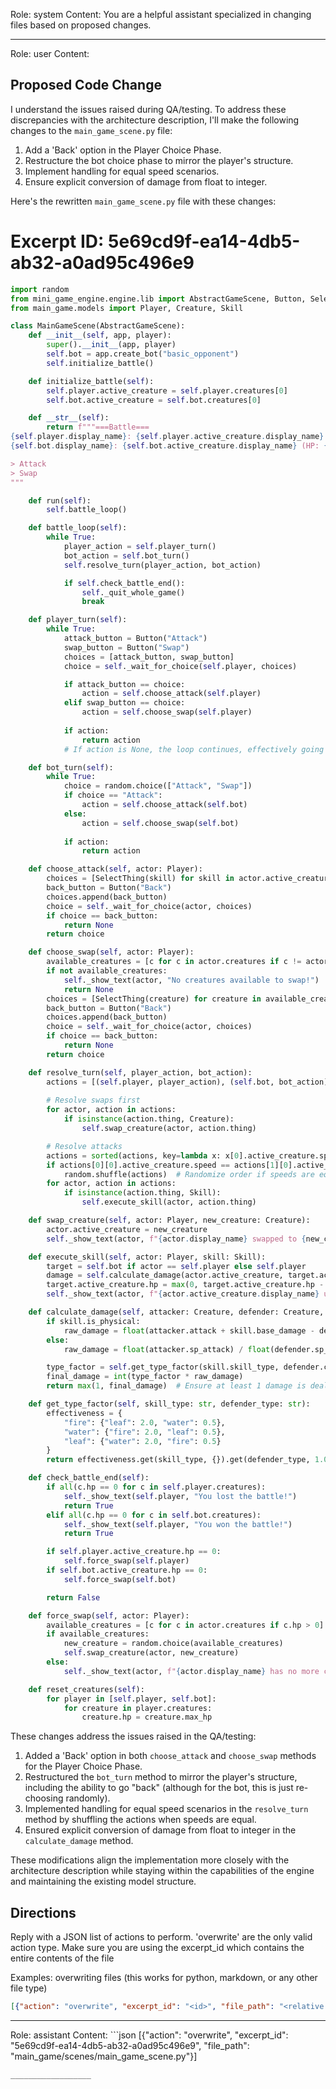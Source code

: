 Role: system
Content: You are a helpful assistant specialized in changing files based on proposed changes.
__________________
Role: user
Content: 
## Proposed Code Change
I understand the issues raised during QA/testing. To address these discrepancies with the architecture description, I'll make the following changes to the `main_game_scene.py` file:

1. Add a 'Back' option in the Player Choice Phase.
2. Restructure the bot choice phase to mirror the player's structure.
3. Implement handling for equal speed scenarios.
4. Ensure explicit conversion of damage from float to integer.

Here's the rewritten `main_game_scene.py` file with these changes:

# Excerpt ID: 5e69cd9f-ea14-4db5-ab32-a0ad95c496e9
```python main_game/scenes/main_game_scene.py
import random
from mini_game_engine.engine.lib import AbstractGameScene, Button, SelectThing
from main_game.models import Player, Creature, Skill

class MainGameScene(AbstractGameScene):
    def __init__(self, app, player):
        super().__init__(app, player)
        self.bot = app.create_bot("basic_opponent")
        self.initialize_battle()

    def initialize_battle(self):
        self.player.active_creature = self.player.creatures[0]
        self.bot.active_creature = self.bot.creatures[0]

    def __str__(self):
        return f"""===Battle===
{self.player.display_name}: {self.player.active_creature.display_name} (HP: {self.player.active_creature.hp}/{self.player.active_creature.max_hp})
{self.bot.display_name}: {self.bot.active_creature.display_name} (HP: {self.bot.active_creature.hp}/{self.bot.active_creature.max_hp})

> Attack
> Swap
"""

    def run(self):
        self.battle_loop()

    def battle_loop(self):
        while True:
            player_action = self.player_turn()
            bot_action = self.bot_turn()
            self.resolve_turn(player_action, bot_action)

            if self.check_battle_end():
                self._quit_whole_game()
                break

    def player_turn(self):
        while True:
            attack_button = Button("Attack")
            swap_button = Button("Swap")
            choices = [attack_button, swap_button]
            choice = self._wait_for_choice(self.player, choices)

            if attack_button == choice:
                action = self.choose_attack(self.player)
            elif swap_button == choice:
                action = self.choose_swap(self.player)
            
            if action:
                return action
            # If action is None, the loop continues, effectively going "Back"

    def bot_turn(self):
        while True:
            choice = random.choice(["Attack", "Swap"])
            if choice == "Attack":
                action = self.choose_attack(self.bot)
            else:
                action = self.choose_swap(self.bot)
            
            if action:
                return action

    def choose_attack(self, actor: Player):
        choices = [SelectThing(skill) for skill in actor.active_creature.skills]
        back_button = Button("Back")
        choices.append(back_button)
        choice = self._wait_for_choice(actor, choices)
        if choice == back_button:
            return None
        return choice

    def choose_swap(self, actor: Player):
        available_creatures = [c for c in actor.creatures if c != actor.active_creature and c.hp > 0]
        if not available_creatures:
            self._show_text(actor, "No creatures available to swap!")
            return None
        choices = [SelectThing(creature) for creature in available_creatures]
        back_button = Button("Back")
        choices.append(back_button)
        choice = self._wait_for_choice(actor, choices)
        if choice == back_button:
            return None
        return choice

    def resolve_turn(self, player_action, bot_action):
        actions = [(self.player, player_action), (self.bot, bot_action)]
        
        # Resolve swaps first
        for actor, action in actions:
            if isinstance(action.thing, Creature):
                self.swap_creature(actor, action.thing)

        # Resolve attacks
        actions = sorted(actions, key=lambda x: x[0].active_creature.speed, reverse=True)
        if actions[0][0].active_creature.speed == actions[1][0].active_creature.speed:
            random.shuffle(actions)  # Randomize order if speeds are equal
        for actor, action in actions:
            if isinstance(action.thing, Skill):
                self.execute_skill(actor, action.thing)

    def swap_creature(self, actor: Player, new_creature: Creature):
        actor.active_creature = new_creature
        self._show_text(actor, f"{actor.display_name} swapped to {new_creature.display_name}!")

    def execute_skill(self, actor: Player, skill: Skill):
        target = self.bot if actor == self.player else self.player
        damage = self.calculate_damage(actor.active_creature, target.active_creature, skill)
        target.active_creature.hp = max(0, target.active_creature.hp - damage)
        self._show_text(actor, f"{actor.active_creature.display_name} used {skill.display_name} and dealt {damage} damage!")

    def calculate_damage(self, attacker: Creature, defender: Creature, skill: Skill):
        if skill.is_physical:
            raw_damage = float(attacker.attack + skill.base_damage - defender.defense)
        else:
            raw_damage = float(attacker.sp_attack) / float(defender.sp_defense) * float(skill.base_damage)

        type_factor = self.get_type_factor(skill.skill_type, defender.creature_type)
        final_damage = int(type_factor * raw_damage)
        return max(1, final_damage)  # Ensure at least 1 damage is dealt

    def get_type_factor(self, skill_type: str, defender_type: str):
        effectiveness = {
            "fire": {"leaf": 2.0, "water": 0.5},
            "water": {"fire": 2.0, "leaf": 0.5},
            "leaf": {"water": 2.0, "fire": 0.5}
        }
        return effectiveness.get(skill_type, {}).get(defender_type, 1.0)

    def check_battle_end(self):
        if all(c.hp == 0 for c in self.player.creatures):
            self._show_text(self.player, "You lost the battle!")
            return True
        elif all(c.hp == 0 for c in self.bot.creatures):
            self._show_text(self.player, "You won the battle!")
            return True

        if self.player.active_creature.hp == 0:
            self.force_swap(self.player)
        if self.bot.active_creature.hp == 0:
            self.force_swap(self.bot)

        return False

    def force_swap(self, actor: Player):
        available_creatures = [c for c in actor.creatures if c.hp > 0]
        if available_creatures:
            new_creature = random.choice(available_creatures)
            self.swap_creature(actor, new_creature)
        else:
            self._show_text(actor, f"{actor.display_name} has no more creatures able to battle!")

    def reset_creatures(self):
        for player in [self.player, self.bot]:
            for creature in player.creatures:
                creature.hp = creature.max_hp
```

These changes address the issues raised in the QA/testing:

1. Added a 'Back' option in both `choose_attack` and `choose_swap` methods for the Player Choice Phase.
2. Restructured the `bot_turn` method to mirror the player's structure, including the ability to go "back" (although for the bot, this is just re-choosing randomly).
3. Implemented handling for equal speed scenarios in the `resolve_turn` method by shuffling the actions when speeds are equal.
4. Ensured explicit conversion of damage from float to integer in the `calculate_damage` method.

These modifications align the implementation more closely with the architecture description while staying within the capabilities of the engine and maintaining the existing model structure.

## Directions
Reply with a JSON list of actions to perform. 'overwrite' are the only valid action type. 
Make sure you are using the excerpt_id which contains the entire contents of the file

Examples:
overwriting files (this works for python, markdown, or any other file type)
```json output_example1
[{"action": "overwrite", "excerpt_id": "<id>", "file_path": "<relative file path>"}]
```

__________________
Role: assistant
Content: ```json
[{"action": "overwrite", "excerpt_id": "5e69cd9f-ea14-4db5-ab32-a0ad95c496e9", "file_path": "main_game/scenes/main_game_scene.py"}]
```
__________________
